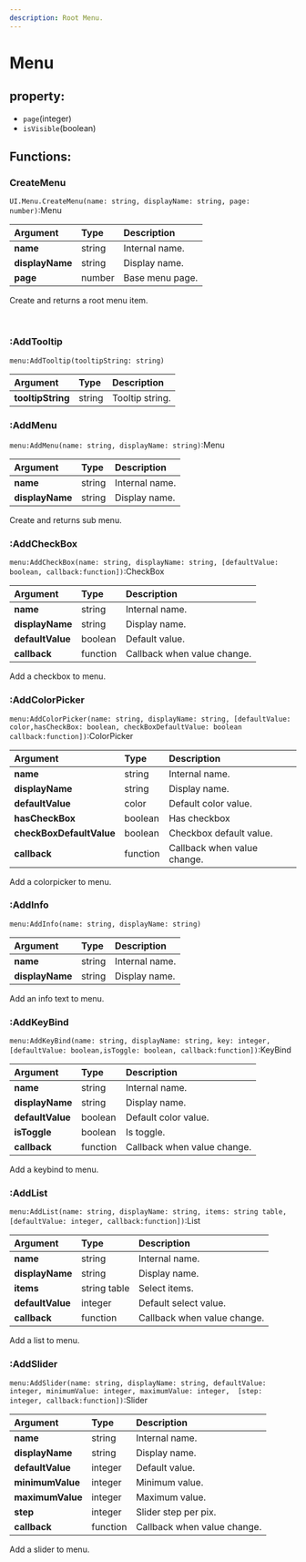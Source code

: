 ```yaml
---
description: Root Menu.
---
```


# Menu

## property: <a id="property"></a>

* `page`\(integer\)
* `isVisible`\(boolean\)

## Functions: <a id="functions"></a>

### CreateMenu <a id="permashow"></a>

`UI.Menu.CreateMenu(name: string, displayName: string, page: number)`:Menu

| Argument | Type | Description |
| :--- | :--- | :--- |
| **name** | string | Internal name. |
| **displayName** | string | Display name. |
| **page** | number | Base menu page. |

Create and returns a root menu item.

**​**‌

### :AddTooltip <a id="addtooltip"></a>

`menu:AddTooltip(tooltipString: string)`

| Argument | Type | Description |
| :--- | :--- | :--- |
| **tooltipString** | string | Tooltip string. |



### :AddMenu <a id="permashow"></a>

`menu:AddMenu(name: string, displayName: string)`:Menu

| Argument | Type | Description |
| :--- | :--- | :--- |
| **name** | string | Internal name. |
| **displayName** | string | Display name. |

Create and returns sub menu.



### :AddCheckBox <a id="permashow"></a>

`menu:AddCheckBox(name: string, displayName: string, [defaultValue: boolean, callback:function])`:CheckBox

| Argument | Type | Description |
| :--- | :--- | :--- |
| **name** | string | Internal name. |
| **displayName** | string | Display name. |
| **defaultValue** | boolean | Default value. |
| **callback** | function | Callback when value change. |

Add a checkbox to menu.



### :AddColorPicker <a id="permashow"></a>

`menu:AddColorPicker(name: string, displayName: string, [defaultValue: color,hasCheckBox: boolean, checkBoxDefaultValue: boolean callback:function])`:ColorPicker

| Argument | Type | Description |
| :--- | :--- | :--- |
| **name** | string | Internal name. |
| **displayName** | string | Display name. |
| **defaultValue** | color | Default color value. |
| **hasCheckBox** | boolean | Has checkbox |
| **checkBoxDefaultValue** | boolean | Checkbox default value. |
| **callback** | function | Callback when value change. |

Add a colorpicker to menu.



### :AddInfo

`menu:AddInfo(name: string, displayName: string)`

| Argument | Type | Description |
| :--- | :--- | :--- |
| **name** | string | Internal name. |
| **displayName** | string | Display name. |

Add an info text to menu.



### :AddKeyBind <a id="permashow"></a>

`menu:AddKeyBind(name: string, displayName: string, key: integer,  [defaultValue: boolean,isToggle: boolean, callback:function])`:KeyBind

| Argument | Type | Description |
| :--- | :--- | :--- |
| **name** | string | Internal name. |
| **displayName** | string | Display name. |
| **defaultValue** | boolean | Default color value. |
| **isToggle** | boolean | Is toggle. |
| **callback** | function | Callback when value change. |

Add a keybind to menu.



### :AddList <a id="permashow"></a>

`menu:AddList(name: string, displayName: string, items: string table,  [defaultValue: integer, callback:function])`:List

| Argument | Type | Description |
| :--- | :--- | :--- |
| **name** | string | Internal name. |
| **displayName** | string | Display name. |
| **items** | string table | Select items. |
| **defaultValue** | integer | Default select value. |
| **callback** | function | Callback when value change. |

Add a list to menu.



### :AddSlider <a id="permashow"></a>

`menu:AddSlider(name: string, displayName: string, defaultValue: integer, minimumValue: integer, maximumValue: integer,  [step: integer, callback:function])`:Slider

| Argument | Type | Description |
| :--- | :--- | :--- |
| **name** | string | Internal name. |
| **displayName** | string | Display name. |
| **defaultValue** | integer | Default value. |
| **minimumValue** | integer | Minimum value. |
| **maximumValue** | integer | Maximum value. |
| **step** | integer | Slider step per pix. |
| **callback** | function | Callback when value change. |

Add a slider to menu.









